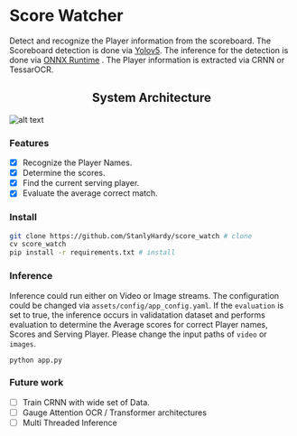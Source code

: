 # Score Watcher
<p>
Detect and recognize the Player information from the scoreboard. The Scoreboard detection is done via <a href="https://github.com/ultralytics/yolov5">Yolov5</a>. The inference for the detection is done via <a href="https://github.com/microsoft/onnxruntime">ONNX Runtime</a> . The Player information is extracted via CRNN or TessarOCR.
</p>

## <div align="center">System Architecture</div>

![alt text](https://github.com/StanlyHardy/score_watch/blob/scoreboard_dev/assets/graphics/system_arch.png)

### <div>Features</div>

- [x] Recognize the Player Names.
- [x] Determine the scores.
- [x] Find the current serving player.
- [x] Evaluate the average correct match.

### <div>Install</div>

```bash
git clone https://github.com/StanlyHardy/score_watch # clone
cv score_watch
pip install -r requirements.txt # install
```

### <div>Inference</div>
Inference could run either on Video or Image streams.  The configuration could be changed via `assets/config/app_config.yaml`. If the `evaluation` is set to true, the inference occurs in validatation dataset and performs evaluation to determine the Average scores for correct Player names, Scores and Serving Player. Please change the input paths of `video` or `images`.
```
python app.py 
```

### Future work

- [ ] Train CRNN with wide set of Data.
- [ ] Gauge Attention OCR / Transformer architectures
- [ ] Multi Threaded Inference
